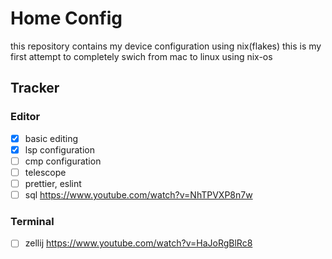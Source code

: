 # Home Config
this repository contains my device configuration using nix(flakes)
this is my first attempt to completely swich from mac to linux using nix-os

## Tracker

### Editor
- [x] basic editing
- [x] lsp configuration
- [ ] cmp configuration
- [ ] telescope
- [ ] prettier, eslint
- [ ] sql https://www.youtube.com/watch?v=NhTPVXP8n7w

### Terminal
- [ ] zellij https://www.youtube.com/watch?v=HaJoRgBlRc8
